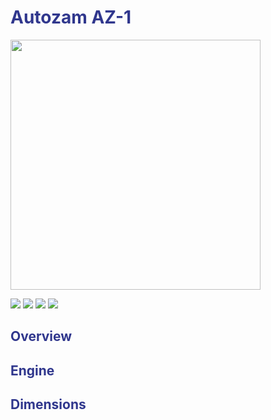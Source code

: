 <h1 style="color:#30378d">Autozam AZ-1</h1>

<img src="https://upload.wikimedia.org/wikipedia/commons/thumb/0/0f/Mazda_AZ-1_Mazda_speed_version.jpg/2560px-Mazda_AZ-1_Mazda_speed_version.jpg" width="400">

[![](https://shields.io/badge/Body-Coupe-red?logo=canonical&logoWidth=20&logoColor=white&style=for-the-badge&labelColor=EB001E&color=black)](../../categories/body/coupe.html)
[![](https://shields.io/badge/Drive-RWD-red?logo=canonical&logoWidth=20&logoColor=white&style=for-the-badge&labelColor=30378d&color=black)](../../categories/drive/rwd.html)
[![](https://shields.io/badge/Era-660cc-red?logo=canonical&logoWidth=20&logoColor=white&style=for-the-badge&labelColor=ffd600&color=black)](../../categories/era/660cc.html)
[![](https://shields.io/badge/Aspiration-Turbocharged-red?logo=canonical&logoWidth=20&logoColor=white&style=for-the-badge&labelColor=black&color=00D735)](../../categories/induction/turbocharged.html)




<h2 style="color:#30378d">Overview</h2>

<h2 style="color:#30378d">Engine</h2>

<h2 style="color:#30378d">Dimensions</h2>
